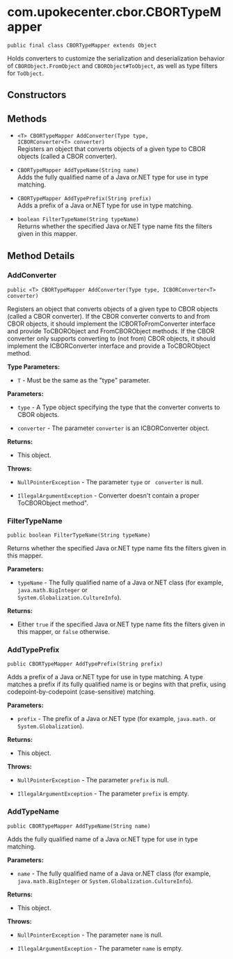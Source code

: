 # com.upokecenter.cbor.CBORTypeMapper

    public final class CBORTypeMapper extends Object

Holds converters to customize the serialization and deserialization behavior
 of <code>CBORObject.FromObject</code> and <code>CBORObject#ToObject</code>, as well as
 type filters for <code>ToObject</code>.

## Constructors

## Methods

* `<T> CBORTypeMapper AddConverter(Type type,
 ICBORConverter<T> converter)`<br>
 Registers an object that converts objects of a given type to CBOR objects
 (called a CBOR converter).

* `CBORTypeMapper AddTypeName(String name)`<br>
 Adds the fully qualified name of a Java or.NET type for use in type
 matching.

* `CBORTypeMapper AddTypePrefix(String prefix)`<br>
 Adds a prefix of a Java or.NET type for use in type matching.

* `boolean FilterTypeName(String typeName)`<br>
 Returns whether the specified Java or.NET type name fits the filters given
 in this mapper.

## Method Details

### AddConverter

    public <T> CBORTypeMapper AddConverter(Type type, ICBORConverter<T> converter)

Registers an object that converts objects of a given type to CBOR objects
 (called a CBOR converter). If the CBOR converter converts to and from CBOR
 objects, it should implement the ICBORToFromConverter interface and provide
 ToCBORObject and FromCBORObject methods. If the CBOR converter only supports
 converting to (not from) CBOR objects, it should implement the
 ICBORConverter interface and provide a ToCBORObject method.

**Type Parameters:**

* <code>T</code> - Must be the same as the "type" parameter.

**Parameters:**

* <code>type</code> - A Type object specifying the type that the converter converts to
 CBOR objects.

* <code>converter</code> - The parameter <code>converter</code> is an ICBORConverter
 object.

**Returns:**

* This object.

**Throws:**

* <code>NullPointerException</code> - The parameter <code>type</code> or <code>
 converter</code> is null.

* <code>IllegalArgumentException</code> - Converter doesn't contain a proper ToCBORObject
 method".

### FilterTypeName

    public boolean FilterTypeName(String typeName)

Returns whether the specified Java or.NET type name fits the filters given
 in this mapper.

**Parameters:**

* <code>typeName</code> - The fully qualified name of a Java or.NET class (for
 example, <code>java.math.BigInteger</code> or <code>
 System.Globalization.CultureInfo</code>).

**Returns:**

* Either <code>true</code> if the specified Java or.NET type name fits the
 filters given in this mapper, or <code>false</code> otherwise.

### AddTypePrefix

    public CBORTypeMapper AddTypePrefix(String prefix)

Adds a prefix of a Java or.NET type for use in type matching. A type matches
 a prefix if its fully qualified name is or begins with that prefix, using
 codepoint-by-codepoint (case-sensitive) matching.

**Parameters:**

* <code>prefix</code> - The prefix of a Java or.NET type (for example, `java.math.` or
 `System.Globalization`).

**Returns:**

* This object.

**Throws:**

* <code>NullPointerException</code> - The parameter <code>prefix</code> is null.

* <code>IllegalArgumentException</code> - The parameter <code>prefix</code> is empty.

### AddTypeName

    public CBORTypeMapper AddTypeName(String name)

Adds the fully qualified name of a Java or.NET type for use in type
 matching.

**Parameters:**

* <code>name</code> - The fully qualified name of a Java or.NET class (for example,
 <code>java.math.BigInteger</code> or <code>System.Globalization.CultureInfo</code>).

**Returns:**

* This object.

**Throws:**

* <code>NullPointerException</code> - The parameter <code>name</code> is null.

* <code>IllegalArgumentException</code> - The parameter <code>name</code> is empty.

